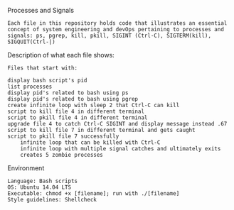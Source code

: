 Processes and Signals

    Each file in this repository holds code that illustrates an essential concept of system engineering and devOps pertaining to processes and signals: ps, pgrep, kill, pkill, SIGINT (Ctrl-C), SIGTERM(kill), SIGQUIT(Ctrl-|)

Description of what each file shows:

    Files that start with:

    display bash script's pid
    list processes
    display pid's related to bash using ps
    display pid's related to bash using pgrep
    create infinite loop with sleep 2 that Ctrl-C can kill
    script to kill file 4 in different terminal
    script to pkill file 4 in different terminal
    upgrade file 4 to catch Ctrl-C SIGINT and display message instead .67 script to kill file 7 in different terminal and gets caught
    script to pkill file 7 successfully
        infinite loop that can be killed with Ctrl-C
        infinite loop with multiple signal catches and ultimately exits
        creates 5 zombie processes

Environment

    Language: Bash scripts
    OS: Ubuntu 14.04 LTS
    Executable: chmod +x [filename]; run with ./[filename]
    Style guidelines: Shellcheck

